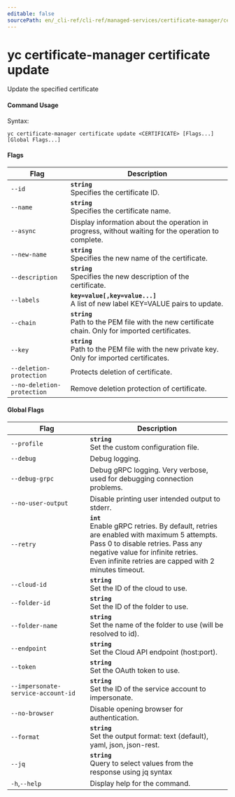 ```yaml
---
editable: false
sourcePath: en/_cli-ref/cli-ref/managed-services/certificate-manager/certificate/update.md
---
```


# yc certificate-manager certificate update

Update the specified certificate

#### Command Usage

Syntax: 

`yc certificate-manager certificate update <CERTIFICATE> [Flags...] [Global Flags...]`

#### Flags

| Flag | Description |
|----|----|
|`--id`|<b>`string`</b><br/>Specifies the certificate ID.|
|`--name`|<b>`string`</b><br/>Specifies the certificate name.|
|`--async`|Display information about the operation in progress, without waiting for the operation to complete.|
|`--new-name`|<b>`string`</b><br/>Specifies the new name of the certificate.|
|`--description`|<b>`string`</b><br/>Specifies the new description of the certificate.|
|`--labels`|<b>`key=value[,key=value...]`</b><br/>A list of new label KEY=VALUE pairs to update.|
|`--chain`|<b>`string`</b><br/>Path to the PEM file with the new certificate chain. Only for imported certificates.|
|`--key`|<b>`string`</b><br/>Path to the PEM file with the new private key. Only for imported certificates.|
|`--deletion-protection`|Protects deletion of certificate.|
|`--no-deletion-protection`|Remove deletion protection of certificate.|

#### Global Flags

| Flag | Description |
|----|----|
|`--profile`|<b>`string`</b><br/>Set the custom configuration file.|
|`--debug`|Debug logging.|
|`--debug-grpc`|Debug gRPC logging. Very verbose, used for debugging connection problems.|
|`--no-user-output`|Disable printing user intended output to stderr.|
|`--retry`|<b>`int`</b><br/>Enable gRPC retries. By default, retries are enabled with maximum 5 attempts.<br/>Pass 0 to disable retries. Pass any negative value for infinite retries.<br/>Even infinite retries are capped with 2 minutes timeout.|
|`--cloud-id`|<b>`string`</b><br/>Set the ID of the cloud to use.|
|`--folder-id`|<b>`string`</b><br/>Set the ID of the folder to use.|
|`--folder-name`|<b>`string`</b><br/>Set the name of the folder to use (will be resolved to id).|
|`--endpoint`|<b>`string`</b><br/>Set the Cloud API endpoint (host:port).|
|`--token`|<b>`string`</b><br/>Set the OAuth token to use.|
|`--impersonate-service-account-id`|<b>`string`</b><br/>Set the ID of the service account to impersonate.|
|`--no-browser`|Disable opening browser for authentication.|
|`--format`|<b>`string`</b><br/>Set the output format: text (default), yaml, json, json-rest.|
|`--jq`|<b>`string`</b><br/>Query to select values from the response using jq syntax|
|`-h`,`--help`|Display help for the command.|
